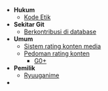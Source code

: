 * **Hukum**
    * [Kode Etik](Kode_etik.md)
* **Sekitar Git**
    * [Berkontribusi di database](Berkontribusi_di_database.md)
* **Umum**
    * [Sistem rating konten media](Sistem_rating_konten_media.md)
    * [Pedoman rating konten](Pedoman_rating_konten.md)
        * [G0+](Pedoman_rating_konten/G0+.md)
* **Pemilik**
    * [<i class="fab fa-github"></i> Ryuuganime](https://github.com/ryuuganime)
* <div id="mb-footer"></div>